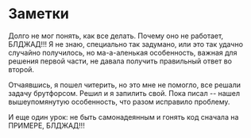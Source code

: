 # Заметки

Долго не мог понять, как все делать. Почему оно не работает,
БЛДЖАД!!! Я не знаю, специально так задумано, или это так удачно
случайно получилось, но ма-а-аленькая особенность, важная для решения
первой части, не давала получить правильный ответ во второй.

Отчаявшись, я пошел читерить, но это мне не помогло, все решали задачу
брутфорсом. Решил и я запилить свой. Пока писал -- нашел вышеупомянутую
особенность, что разом исправило проблему.

И еще один урок: не быть самонадеянным и гонять код сначала на ПРИМЕРЕ,
БЛДЖАД!!!
